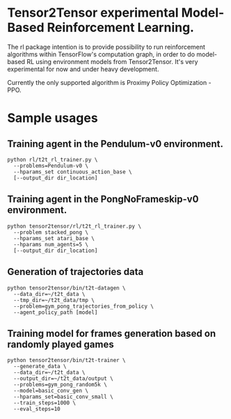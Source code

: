 # Tensor2Tensor experimental Model-Based Reinforcement Learning.

The rl package intention is to provide possibility to run reinforcement
algorithms within TensorFlow's computation graph, in order to do model-based
RL using environment models from Tensor2Tensor. It's very experimental
for now and under heavy development.

Currently the only supported algorithm is Proximy Policy Optimization - PPO.

# Sample usages

## Training agent in the Pendulum-v0 environment.

```
python rl/t2t_rl_trainer.py \
  --problems=Pendulum-v0 \
  --hparams_set continuous_action_base \
  [--output_dir dir_location]
```

## Training agent in the PongNoFrameskip-v0 environment.

```
python tensor2tensor/rl/t2t_rl_trainer.py \
  --problem stacked_pong \
  --hparams_set atari_base \
  --hparams num_agents=5 \
  [--output_dir dir_location]
```

## Generation of trajectories data

```
python tensor2tensor/bin/t2t-datagen \
  --data_dir=~/t2t_data \
  --tmp_dir=~/t2t_data/tmp \
  --problem=gym_pong_trajectories_from_policy \
  --agent_policy_path [model]
```

## Training model for frames generation based on randomly played games

```
python tensor2tensor/bin/t2t-trainer \
  --generate_data \
  --data_dir=~/t2t_data \
  --output_dir=~/t2t_data/output \
  --problems=gym_pong_random5k \
  --model=basic_conv_gen \
  --hparams_set=basic_conv_small \
  --train_steps=1000 \
  --eval_steps=10
```
